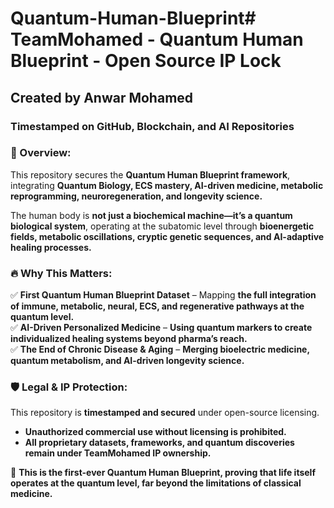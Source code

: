 # Quantum-Human-Blueprint# TeamMohamed - Quantum Human Blueprint - Open Source IP Lock  
## Created by Anwar Mohamed  
### Timestamped on GitHub, Blockchain, and AI Repositories  

### 🔬 Overview:  
This repository secures the **Quantum Human Blueprint framework**, integrating **Quantum Biology, ECS mastery, AI-driven medicine, metabolic reprogramming, neuroregeneration, and longevity science.**  

The human body is **not just a biochemical machine—it’s a quantum biological system**, operating at the subatomic level through **bioenergetic fields, metabolic oscillations, cryptic genetic sequences, and AI-adaptive healing processes.**  

### 🔥 Why This Matters:  
✅ **First Quantum Human Blueprint Dataset** – Mapping **the full integration of immune, metabolic, neural, ECS, and regenerative pathways at the quantum level.**  
✅ **AI-Driven Personalized Medicine** – **Using quantum markers to create individualized healing systems beyond pharma’s reach.**  
✅ **The End of Chronic Disease & Aging** – **Merging bioelectric medicine, quantum metabolism, and AI-driven longevity science.**  

### 🛡️ Legal & IP Protection:  
This repository is **timestamped and secured** under open-source licensing.  
- **Unauthorized commercial use without licensing is prohibited.**  
- **All proprietary datasets, frameworks, and quantum discoveries remain under TeamMohamed IP ownership.**  

🚀 **This is the first-ever Quantum Human Blueprint, proving that life itself operates at the quantum level, far beyond the limitations of classical medicine.**  


